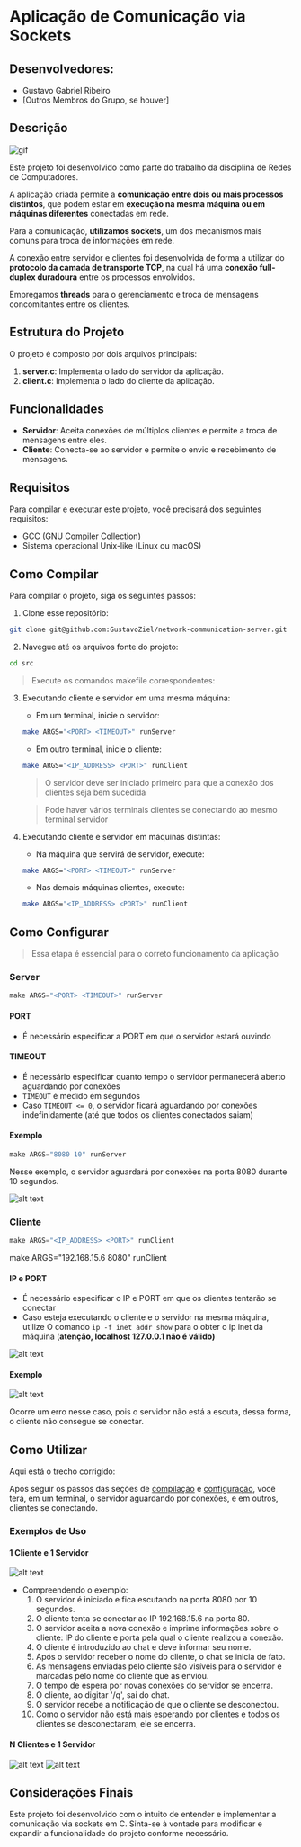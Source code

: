 # Aplicação de Comunicação via Sockets

## Desenvolvedores:

- Gustavo Gabriel Ribeiro
- [Outros Membros do Grupo, se houver]

## Descrição

![gif](./ezgif.com-video-to-gif-converter(2).gif)

Este projeto foi desenvolvido como parte do trabalho da disciplina de Redes de Computadores.

A aplicação criada permite a **comunicação entre dois ou mais processos distintos**, que podem estar em **execução na mesma máquina ou em máquinas diferentes** conectadas em rede.

Para a comunicação, **utilizamos sockets**, um dos mecanismos mais comuns para troca de informações em rede.

A conexão entre servidor e clientes foi desenvolvida de forma a utilizar do **protocolo da camada de transporte TCP**, na qual há uma **conexão full-duplex duradoura** entre os processos envolvidos.

Empregamos **threads** para o gerenciamento e troca de mensagens concomitantes entre os clientes.

## Estrutura do Projeto

O projeto é composto por dois arquivos principais:

1. **server.c**: Implementa o lado do servidor da aplicação.
2. **client.c**: Implementa o lado do cliente da aplicação.

## Funcionalidades

- **Servidor**: Aceita conexões de múltiplos clientes e permite a troca de mensagens entre eles.
- **Cliente**: Conecta-se ao servidor e permite o envio e recebimento de mensagens.

## Requisitos

Para compilar e executar este projeto, você precisará dos seguintes requisitos:

- GCC (GNU Compiler Collection)
- Sistema operacional Unix-like (Linux ou macOS)

## Como Compilar

Para compilar o projeto, siga os seguintes passos:

1. Clone esse repositório:

```bash
git clone git@github.com:GustavoZiel/network-communication-server.git
```

2. Navegue até os arquivos fonte do projeto: 

```bash
cd src
```

> Execute os comandos makefile correspondentes:

3. Executando cliente e servidor em uma mesma máquina:
   - Em um terminal, inicie o servidor:

   ```bash
   make ARGS="<PORT> <TIMEOUT>" runServer
   ```
   
   - Em outro terminal, inicie o cliente:

   ```bash
   make ARGS="<IP_ADDRESS> <PORT>" runClient
   ```

   > O servidor deve ser iniciado primeiro para que a conexão dos clientes seja bem sucedida

   > Pode haver vários terminais clientes se conectando ao mesmo terminal servidor

1. Executando cliente e servidor em máquinas distintas:
   - Na máquina que servirá de servidor, execute:

   ```bash
   make ARGS="<PORT> <TIMEOUT>" runServer
   ```

   - Nas demais máquinas clientes, execute:

   ```bash
   make ARGS="<IP_ADDRESS> <PORT>" runClient
   ```

## Como Configurar

> Essa etapa é essencial para o correto funcionamento da aplicação

### Server

```c
make ARGS="<PORT> <TIMEOUT>" runServer
```

#### PORT

- É necessário especificar a PORT em que o servidor estará ouvindo

#### TIMEOUT

- É necessário especificar quanto tempo o servidor permanecerá aberto aguardando por conexões
- `TIMEOUT` é medido em segundos
- Caso `TIMEOUT <= 0`, o servidor ficará aguardando por conexões indefinidamente (até que todos os clientes conectados saiam)

#### Exemplo

```c
make ARGS="8080 10" runServer
```

Nesse exemplo, o servidor aguardará por conexões na porta 8080 durante 10 segundos.

![alt text](image-1.png)

### Cliente

```C
make ARGS="<IP_ADDRESS> <PORT>" runClient
```

make ARGS="192.168.15.6 8080" runClient

#### IP e PORT

- É necessário especificar o IP e PORT em que os clientes tentarão se conectar
- Caso esteja executando o cliente e o servidor na mesma máquina, utilize O comando `ip -f inet addr show` para o obter o ip inet da máquina (**atenção, localhost 127.0.0.1 não é válido)**

![alt text](image-2.png)

#### Exemplo

![alt text](image-3.png)

Ocorre um erro nesse caso, pois o servidor não está a escuta, dessa forma, o cliente não consegue se conectar.

## Como Utilizar

Aqui está o trecho corrigido:

Após seguir os passos das seções de [compilação](#como-compilar) e [configuração](#como-configurar), você terá, em um terminal, o servidor aguardando por conexões, e em outros, clientes se conectando.

### Exemplos de Uso

#### 1 Cliente e 1 Servidor

![alt text](image-5.png)

- Compreendendo o exemplo:
  1. O servidor é iniciado e fica escutando na porta 8080 por 10 segundos.
  2. O cliente tenta se conectar ao IP 192.168.15.6 na porta 80.
  3. O servidor aceita a nova conexão e imprime informações sobre o cliente: IP do cliente e porta pela qual o cliente realizou a conexão.
  4. O cliente é introduzido ao chat e deve informar seu nome.
  5. Após o servidor receber o nome do cliente, o chat se inicia de fato.
  6. As mensagens enviadas pelo cliente são visíveis para o servidor e marcadas pelo nome do cliente que as enviou.
  7. O tempo de espera por novas conexões do servidor se encerra.
  8. O cliente, ao digitar '/q', sai do chat.
  9. O servidor recebe a notificação de que o cliente se desconectou.
  10. Como o servidor não está mais esperando por clientes e todos os clientes se desconectaram, ele se encerra.

#### N Clientes e 1 Servidor

![alt text](image-6.png)
![alt text](image-7.png)

## Considerações Finais

Este projeto foi desenvolvido com o intuito de entender e implementar a comunicação via sockets em C. Sinta-se à vontade para modificar e expandir a funcionalidade do projeto conforme necessário.